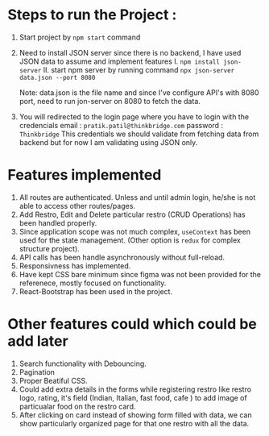 
# Steps to run the Project :

1. Start project by `npm start` command

2. Need to install JSON server since there is no backend, I have used JSON data to assume and implement features
     I.   `npm install json-server`
     II.  start npm server by running command `npx json-server data.json --port 8080`

     Note: data.json is the file name and since I've configure API's with 8080 port, need to run jon-server on 8080 to fetch the data.

3. You will redirected to the login page where you have to login with the credencials
        email :    `pratik.patil@thinkbridge.com`
        password : `Thinkbridge`
    This credentials we should validate from fetching data from backend but for now I am validating using JSON only.


# Features implemented

1. All routes are authenticated. Unless and until admin login, he/she is not able to access other routes/pages.
2. Add Restro, Edit and Delete particular restro (CRUD Operations) has been handled properly.
3. Since application scope was not much complex, `useContext` has been used for the state management. (Other option is `redux` for   complex structure project).
4. API calls has been handle asynchronously without full-reload.
5. Responsivness has implemented.
6. Have kept CSS bare minimum since figma was not been provided for the referenece, mostly focused on functionality.
7. React-Bootstrap has been used in the project.

# Other features could which could be add later

1. Search functionality with Debouncing.
2. Pagination
3. Proper Beatiful CSS.
4. Could add extra details in the forms while registering restro like restro logo, rating, it's field (Indian, Italian, fast food, cafe ) to add image of particualar food on the restro card.
5. After clicking on card instead of showing form filled with data, we can show particularly organized page for that one restro with all the data.



